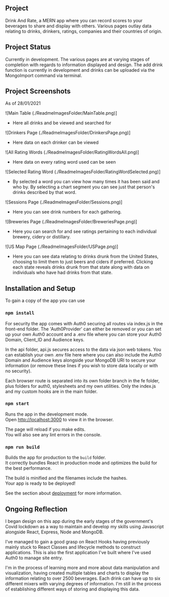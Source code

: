 ## Project

Drink And Rate, a MERN app where you can record scores to your beverages to share and display with others. Various pages outlay data relating to drinks, drinkers, ratings, companies and their countries of origin.

## Project Status

Currently in development. The various pages are at varying stages of completion with regards to information displayed and design. The add drink function is currently in development and drinks can be uploaded via the MongoImport command via terminal.

## Project Screenshots

As of 28/01/2021

![Main Table (./ReadmeImagesFolder/MainTable.png)]
- Here all drinks and be viewed and searched for

![Drinkers Page (./ReadmeImagesFolder/DrinkersPage.png)]
- Here data on each drinker can be viewed

![All Rating Words (./ReadmeImagesFolder/RatingWordsAll.png)]
- Here data on every rating word used can be seen

![Selected Rating Word (./ReadmeImagesFolder/RatingWordSelected.png)]
- By selected a word you can view how many times it has been said and who by. By selecting a chart segment you can see just that person's drinks described by that word.

![Sessions Page (./ReadmeImagesFolder/Sessions.png)]
- Here you can see drink numbers for each gathering.

![Breweries Page (./ReadmeImagesFolder/BreweriesPage.png)]
- Here you can search for and see ratings pertaining to each individual brewery, cidery or distillary.

![US Map Page (./ReadmeImagesFolder/USPage.png)]
- Here you can see data relating to drinks drunk from the United States, choosing to limit them to just beers and ciders if preferred. Clicking each state reveals drinks drunk from that state along with data on individuals who have had drinks from that state.

## Installation and Setup

To gain a copy of the app you can use

### `npm install`

For security the app comes with Auth0 securing all routes via index.js in the front-end folder. The 'Auth0Provider' can either be removed or you can set up your own Auth0 account and a .env file where you can store your Auth0 Domain, Client_ID and Audience keys.

In the api folder, api.js secures access to the data via json web tokens. You can establish your own .env file here where you can also include the Auth0 Domain and Audience keys alongside your MongoDB URI to secure your information (or remove these lines if you wish to store data locally or with no security).

Each browser route is separated into its own folder branch in the fe folder, plus folders for auth0, stylesheets and my own utilities. Only the index.js and my custom hooks are in the main folder.

### `npm start`

Runs the app in the development mode.<br />
Open [http://localhost:3000](http://localhost:3000) to view it in the browser.

The page will reload if you make edits.<br />
You will also see any lint errors in the console.

### `npm run build`

Builds the app for production to the `build` folder.<br />
It correctly bundles React in production mode and optimizes the build for the best performance.

The build is minified and the filenames include the hashes.<br />
Your app is ready to be deployed!

See the section about [deployment](https://facebook.github.io/create-react-app/docs/deployment) for more information.

## Ongoing Reflection

I began design on this app during the early stages of the government's Covid lockdown as a way to maintain and develop my skills using Javascript alongside React, Express, Node and MongoDB.

I've managed to gain a good grasp on React Hooks having previously mainly stuck to React Classes and lifecycle methods to construct applications. This is also the first application I've built where I've used Auth0 to manage site entry.

I'm in the process of learning more and more about data manipulation and visualization, having created multiple tables and charts to display the information relating to over 2500 beverages. Each drink can have up to six different mixers with varying degrees of information. I'm still in the process of establishing different ways of storing and displaying this data.